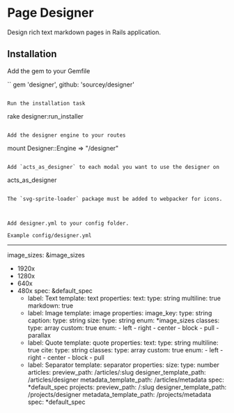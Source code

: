 # Page Designer

Design rich text markdown pages in Rails application.

## Installation

Add the gem to your Gemfile

``
gem 'designer', github: 'sourcey/designer'
```

Run the installation task

```
rake designer:run_installer
```

Add the designer engine to your routes

```
mount Designer::Engine => "/designer"
```

Add `acts_as_designer` to each modal you want to use the designer on

```
acts_as_designer
```

The `svg-sprite-loader` package must be added to webpacker for icons.



Add designer.yml to your config folder.

Example config/designer.yml

```
---
image_sizes: &image_sizes
- 1920x
- 1280x
- 640x
- 480x
spec: &default_spec
  - label: Text
    template: text
    properties:
      text:
        type: string
        multiline: true
        markdown: true
  - label: Image
    template: image
    properties:
      image_key:
        type: string
      caption:
        type: string
      size:
        type: string
        enum: *image_sizes
      classes:
        type: array
        custom: true
        enum:
        - left
        - right
        - center
        - block
        - pull
        - parallax
  - label: Quote
    template: quote
    properties:
      text:
        type: string
        multiline: true
      cite:
        type: string
      classes:
        type: array
        custom: true
        enum:
        - left
        - right
        - center
        - block
        - pull
  - label: Separator
    template: separator
    properties:
      size:
        type: number
articles:
  preview_path: /articles/:slug
  designer_template_path: /articles/designer
  metadata_template_path: /articles/metadata
  spec: *default_spec
projects:
  preview_path: /:slug
  designer_template_path: /projects/designer
  metadata_template_path: /projects/metadata
  spec: *default_spec
```
